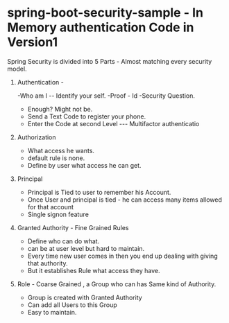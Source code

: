 # spring-boot-security-sample - In Memory authentication Code in Version1

Spring Security is divided into 5 Parts - Almost matching every security model.

1) Authentication - 

    -Who am I -- Identify your self.
    -Proof - Id 
    -Security Question.
     - Enough? Might not be.
    - Send a Text Code to register your phone.
    - Enter the Code at second Level --- Multifactor authenticatio

2) Authorization
    - What access he wants.
    - default rule is none.
    - Define by user what access he can get.

3) Principal
    - Principal is Tied to user to remember his Account.
    - Once User and principal is tied - he can access many items allowed for that account
    - Single signon feature

4) Granted Authority - Fine Grained Rules
    - Define who can do what.
    - can be at user level but hard to maintain.
    - Every time new user comes in then you end up dealing with giving that authority.
    - But it establishes Rule what access they have.

5) Role - Coarse Grained , a Group who can has Same kind of Authority.
    - Group is created with Granted Authority
    - Can add all Users to this Group
    - Easy to maintain. 
   

